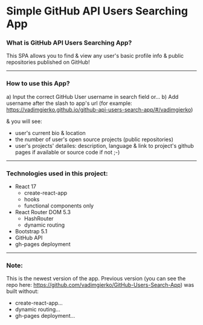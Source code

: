 # Simple GitHub API Users Searching App

### What is  GitHub API Users Searching App?

This SPA allows you to find & view any user's basic profile info & public repositories published on GitHub!

-----------------------------

### How to use this App?

a) Input the correct GitHub User username in search field or...
b) Add username after the slash to app's url (for example: https://vadimgierko.github.io/github-api-users-search-app/#/vadimgierko)

& you will see:

- user's current bio & location
- the number of user's open source projects (public repositories)
- user's projects' detailes: description, language & link to project's github pages if available or source code if not ;-)

------------------------------

### Technologies used in this project:

- React 17
   - create-react-app
   - hooks
   - functional components only
- React Router DOM 5.3
   - HashRouter
   - dynamic routing
- Bootstrap 5.1
- GitHub API
- gh-pages deployment

------------------------------

### Note:

This is the newest version of the app.
Previous version (you can see the repo here: https://github.com/vadimgierko/GitHub-Users-Search-App) was built without:
- create-react-app...
- dynamic routing...
- gh-pages deployment...